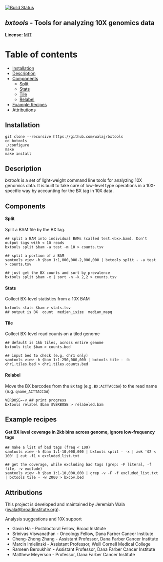 [![Build Status](https://travis-ci.org/walaj/bxtools.svg?branch=master)](https://travis-ci.org/walaj/bxtools)

## *bxtools* - Tools for analyzing 10X genomics data

**License:** [MIT][license]

Table of contents
=================

  * [Installation](#installation)
  * [Description](#description)
  * [Components](#components)
    * [Split](#split)
    * [Stats](#stats)
    * [Tile](#tile)
    * [Relabel](#relabel)
  * [Example Recipes](#examples-recipes)
  * [Attributions](#attributions)

Installation
------------

```
git clone --recursive https://github.com/walaj/bxtools
cd bxtools
./configure
make 
make install
```

Description
-----------
*bxtools* is a set of light-weight command line tools for analyzing 10X genomics data. It is built to 
take care of low-level type operations in a 10X-specific way by accounting for the BX tag in 10X data.

Components
----------

#### Split

Split a BAM file by the BX tag.

```
## split a BAM into individual BAMs (called test.<bx>.bam). Don't output tags with < 10 reads
bxtools split $bam -a test -m 10 > counts.tsv

## split a portion of a BAM 
samtools view -h $bam 1:1,000,000-2,000,000 | bxtools split - -a test > counts.tsv

## just get the BX counts and sort by prevalence
bxtools split $bam -x | sort -n -k 2,2 > counts.tsv
```

#### Stats

Collect BX-level statistics from a 10X BAM

```
bxtools stats $bam > stats.tsv
## output is BX  count  median_isize  median_mapq
```

#### Tile

Collect BX-level read counts on a tiled genome
```
## default is 1kb tiles, across entire genome
bxtools tile $bam > counts.bed

## input bed to check (e.g. chr1 only)
samtools view -h $bam 1:1-250,000,000 | bxtools tile - -b chr1.tiles.bed > chr1.tiles.counts.bed
```

#### Relabel
Move the BX barcodes from the ``BX`` tag (e.g. ``BX:ACTTACCGA``) to the read name (e.g. ``qname_ACTTACCGA``)
```
VERBOSE=-v ## print progress
bxtools relabel $bam $VERBOSE > relabeled.bam
```

Example recipes
---------------
#### Get BX level coverage in 2kb bins across genome, ignore low-frequency tags

```
## make a list of bad tags (freq < 100)
samtools view -h $bam 1:1-10,000,000 | bxtools split - -x | awk '$2 < 100' | cut -f1 > excluded_list.txt

## get the coverage, while excluding bad tags (grep: -F literal, -f file, -v exclude)
samtools view -h $bam 1:1-10,000,000 | grep -v -F -f excluded_list.txt | bxtools tile - -w 2000 > bxcov.bed
```

Attributions
------------

This project is developed and maintained by Jeremiah Wala (jwala@broadinstitute.org).

Analysis suggestions and 10X support
* Gavin Ha - Postdoctoral Fellow, Broad Institute
* Srinivas Viswanathan - Oncology Fellow, Dana Farber Cancer Institute
* Cheng-Zhong Zhang - Assistant Professor, Dana Farber Cancer Institute
* Marcin Imielinski - Assistant Professor, Weill Cornell Medical College
* Rameen Beroukhim - Assistant Professor, Dana Farber Cancer Institute
* Matthew Meyerson - Professor, Dana Farber Cancer Institute

[license]: https://github.com/walaj/bxtools/blob/master/LICENSE
